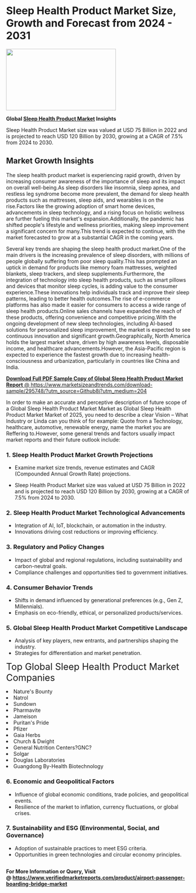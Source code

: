 <H1>Sleep Health Product Market Size, Growth and Forecast from 2024 - 2031</H1><img class="aligncenter size-medium wp-image-584254" src="https://thirdeyenews.in/wp-content/uploads/2024/09/Global-Market-Research-300x168.jpeg" alt="" width="300" height="168" /><p><strong>Global&nbsp;<a href="https://www.marketsizeandtrends.com/download-sample/295748/?utm_source=Github8j?utm_medium=204">Sleep Health Product Market</a> Insights</strong></p><p>Sleep Health Product Market size was valued at USD 75 Billion in 2022 and is projected to reach USD 120 Billion by 2030, growing at a CAGR of 7.5% from 2024 to 2030.</p><p><h2>Market Growth Insights</h2> <p>The sleep health product market is experiencing rapid growth, driven by increasing consumer awareness of the importance of sleep and its impact on overall well-being.As sleep disorders like insomnia, sleep apnea, and restless leg syndrome become more prevalent, the demand for sleep health products such as mattresses, sleep aids, and wearables is on the rise.Factors like the growing adoption of smart home devices, advancements in sleep technology, and a rising focus on holistic wellness are further fueling this market's expansion.Additionally, the pandemic has shifted people's lifestyle and wellness priorities, making sleep improvement a significant concern for many.This trend is expected to continue, with the market forecasted to grow at a substantial CAGR in the coming years.</p> <p><a href="#"></a></p> <p>Several key trends are shaping the sleep health product market.One of the main drivers is the increasing prevalence of sleep disorders, with millions of people globally suffering from poor sleep quality.This has prompted an uptick in demand for products like memory foam mattresses, weighted blankets, sleep trackers, and sleep supplements.Furthermore, the integration of technology into sleep health products, such as smart pillows and devices that monitor sleep cycles, is adding value to the consumer experience.These innovations help individuals track and improve their sleep patterns, leading to better health outcomes.The rise of e-commerce platforms has also made it easier for consumers to access a wide range of sleep health products.Online sales channels have expanded the reach of these products, offering convenience and competitive pricing.With the ongoing development of new sleep technologies, including AI-based solutions for personalized sleep improvement, the market is expected to see continuous innovation and significant growth.Geographically, North America holds the largest market share, driven by high awareness levels, disposable income, and healthcare advancements.However, the Asia-Pacific region is expected to experience the fastest growth due to increasing health-consciousness and urbanization, particularly in countries like China and India.</p> <p><a href="#"></p><p><span class=""><strong>Download Full PDF Sample Copy of Global Sleep Health Product Market Report</strong> @ <a href="https://www.marketsizeandtrends.com/download-sample/295748/?utm_source=Github8j?utm_medium=204" target="_blank">https://www.marketsizeandtrends.com/download-sample/295748/?utm_source=Github8j?utm_medium=204</a></span></p><p>In order to make an accurate and perceptive description of future scope of a Global&nbsp;Sleep Health Product Market Market as Global&nbsp;Sleep Health Product Market Market of 2025, you need to describe a clear Vision &ndash; What Industry or Linda can you think of for example: Quote from a Technology, healthcare, automotive, renewable energy, name the market you are Reffering to.However, some general trends and factors usually impact market reports and their future outlook include:</p><h3>1.&nbsp;<strong>Sleep Health Product Market Growth Projections</strong></h3><ul><li>Examine market size trends, revenue estimates and CAGR (Compounded Annual Growth Rate) projections.</li><li><p>Sleep Health Product Market size was valued at USD 75 Billion in 2022 and is projected to reach USD 120 Billion by 2030, growing at a CAGR of 7.5% from 2024 to 2030.</p></li></ul><h3>2.&nbsp;<strong>Sleep Health Product Market Technological Advancements</strong></h3><ul><li>Integration of AI, IoT, blockchain, or automation in the industry.</li><li>Innovations driving cost reductions or improving efficiency.</li></ul><h3>3.&nbsp;<strong>Regulatory and Policy Changes</strong></h3><ul><li>Impact of global and regional regulations, including sustainability and carbon-neutral goals.</li><li>Compliance challenges and opportunities tied to government initiatives.</li></ul><h3>4.&nbsp;<strong>Consumer Behavior Trends</strong></h3><ul><li>Shifts in demand influenced by generational preferences (e.g., Gen Z, Millennials).</li><li>Emphasis on eco-friendly, ethical, or personalized products/services.</li></ul><h3>5.&nbsp;<strong>Global Sleep Health Product Market Competitive Landscape</strong></h3><ul><li>Analysis of key players, new entrants, and partnerships shaping the industry.</li><li>Strategies for differentiation and market penetration.</li></ul><p data-pm-slice="1 1 []"><span style="color: inherit; font-family: inherit; font-size: 25px;">Top Global Sleep Health Product Market Companies</span></p><div class="" data-test-id=""><p><li>Nature's Bounty</li><li> Natrol</li><li> Sundown</li><li> Pharmavite</li><li> Jameison</li><li> Puritan's Pride</li><li> Pfizer</li><li> Gaia Herbs</li><li> Church & Dwight</li><li> General Nutrition Centers?GNC?</li><li> Solgar</li><li> Douglas Laboratories</li><li> Guangdong By-Health Biotechnology</li></p></div><h3>6.&nbsp;<strong>Economic and Geopolitical Factors</strong></h3><ul><li>Influence of global economic conditions, trade policies, and geopolitical events.</li><li>Resilience of the market to inflation, currency fluctuations, or global crises.</li></ul><h3>7.&nbsp;<strong>Sustainability and ESG (Environmental, Social, and Governance)</strong></h3><ul><li>Adoption of sustainable practices to meet ESG criteria.</li><li>Opportunities in green technologies and circular economy principles.</li></ul><h2><strong style="font-size: 14px;">For More Information or Query, Visit @&nbsp;</strong><a style="background-color: #ffffff; font-size: 14px;" href="https://www.marketsizeandtrends.com/report/sleep-health-product-market/" target="_blank">https://www.verifiedmarketreports.com/product/airport-passenger-boarding-bridge-market</a></h2>